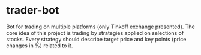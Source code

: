 # trader-bot

Bot for trading on multiple platforms (only Tinkoff exchange presented). The core idea of this project is trading by strategies applied on selections of stocks. Every strategy should describe target price and key points (price changes in %) related to it. 
